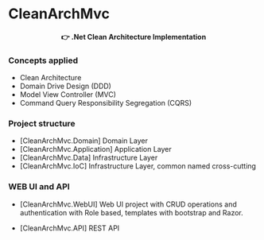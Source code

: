 # CleanArchMvc

<h4 align="center"> 
	👉 .Net Clean Architecture Implementation
</h4>

### Concepts applied

- Clean Architecture
- Domain Drive Design (DDD)
- Model View Controller (MVC)
- Command Query Responsibility Segregation (CQRS)

### Project structure

- [CleanArchMvc.Domain] Domain Layer
- [CleanArchMvc.Application] Application Layer
- [CleanArchMvc.Data] Infrastructure Layer
- [CleanArchMvc.IoC] Infrastructure Layer, common named cross-cutting

### WEB UI and API

- [CleanArchMvc.WebUI] Web UI project with CRUD operations and authentication with Role based, templates with bootstrap and Razor.

- [CleanArchMvc.API] REST API

